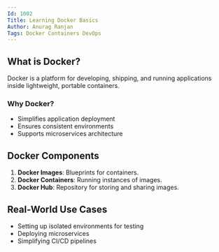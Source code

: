 ```yaml
---
Id: 1002
Title: Learning Docker Basics
Author: Anurag Ranjan
Tags: Docker Containers DevOps
---
```


## What is Docker?

Docker is a platform for developing, shipping, and running applications inside lightweight, portable containers.

### Why Docker?

- Simplifies application deployment
- Ensures consistent environments
- Supports microservices architecture

## Docker Components

1. **Docker Images**: Blueprints for containers.
2. **Docker Containers**: Running instances of images.
3. **Docker Hub**: Repository for storing and sharing images.

## Real-World Use Cases

- Setting up isolated environments for testing
- Deploying microservices
- Simplifying CI/CD pipelines
